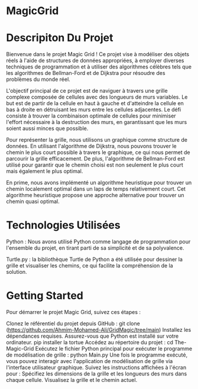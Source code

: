 # MagicGrid


# Descripiton Du Projet
Bienvenue dans le projet Magic Grid ! Ce projet vise à modéliser des objets réels à l'aide de structures de données appropriées, à employer diverses techniques de programmation et à utiliser des algorithmes célèbres tels que les algorithmes de Bellman-Ford et de Dijkstra pour résoudre des problèmes du monde réel.

L'objectif principal de ce projet est de naviguer à travers une grille complexe composée de cellules avec des longueurs de murs variables. Le but est de partir de la cellule en haut à gauche et d'atteindre la cellule en bas à droite en détruisant les murs entre les cellules adjacentes. Le défi consiste à trouver la combinaison optimale de cellules pour minimiser l'effort nécessaire à la destruction des murs, en garantissant que les murs soient aussi minces que possible.

Pour représenter la grille, nous utilisons un graphique comme structure de données. En utilisant l'algorithme de Dijkstra, nous pouvons trouver le chemin le plus court possible à travers le graphique, ce qui nous permet de parcourir la grille efficacement. De plus, l'algorithme de Bellman-Ford est utilisé pour garantir que le chemin choisi est non seulement le plus court mais également le plus optimal.

En prime, nous avons implémenté un algorithme heuristique pour trouver un chemin localement optimal dans un laps de temps relativement court. Cet algorithme heuristique propose une approche alternative pour trouver un chemin quasi optimal.

# Technologies Utilisées
Python : Nous avons utilisé Python comme langage de programmation pour l'ensemble du projet, en tirant parti de sa simplicité et de sa polyvalence.

Turtle.py : la bibliothèque Turtle de Python a été utilisée pour dessiner la grille et visualiser les chemins, ce qui facilite la compréhension de la solution.

# Getting Started
Pour démarrer le projet Magic Grid, suivez ces étapes :

Clonez le référentiel du projet depuis GitHub : git clone (https://github.com/Ahmim-Mohamed-Ali/GridMagic/tree/main)
Installez les dépendances requises. Assurez-vous que Python est installé sur votre ordinateur. pip installer la tortue
Accédez au répertoire du projet : cd The-Magic-Grid
Exécutez le fichier Python principal pour exécuter le programme de modélisation de grille : python Main.py
Une fois le programme exécuté, vous pouvez interagir avec l'application de modélisation de grille via l'interface utilisateur graphique. 
Suivez les instructions affichées à l'écran pour :
Spécifiez les dimensions de la grille et les longueurs des murs dans chaque cellule.
Visualisez la grille et le chemin actuel.

